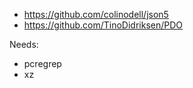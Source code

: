 
* https://github.com/colinodell/json5
* https://github.com/TinoDidriksen/PDO

Needs:
* pcregrep
* xz
